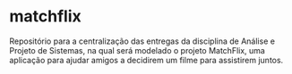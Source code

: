 # matchflix
Repositório para a centralização das entregas da disciplina de Análise e Projeto de Sistemas, na qual será modelado o projeto MatchFlix, uma aplicação para ajudar amigos a decidirem um filme para assistirem juntos.
